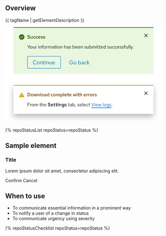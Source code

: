 ## Overview

{{ tagName | getElementDescription }}

<uxdot-example width-adjustment="538px">
  <img alt="Two examples of the alert element"
       src="alert-overview.svg"
       width="538px">
</uxdot-example>

{% repoStatusList repoStatus=repoStatus %}

## Sample element

<rh-alert dismissable>
  <h3 slot="header">Title</h3>
  <p>Lorem ipsum dolor sit amet, consectetur adipiscing elit.</p>
  <rh-button slot="actions" data-action="dismiss" variant="secondary">Confirm</rh-button>
  <rh-button slot="actions" data-action="confirm" variant="link">Cancel</rh-button>
</rh-alert>

## When to use

  - To communicate essential information in a prominent way
  - To notify a user of a change in status
  - To communicate urgency using severity

{% repoStatusChecklist repoStatus=repoStatus %}
